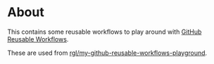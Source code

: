 # About

This contains some reusable workflows to play around with [GitHub Reusable Workflows](https://docs.github.com/en/actions/reference/workflows-and-actions/reusable-workflows).

These are used from [rgl/my-github-reusable-workflows-playground](https://github.com/rgl/my-github-reusable-workflows-playground).
